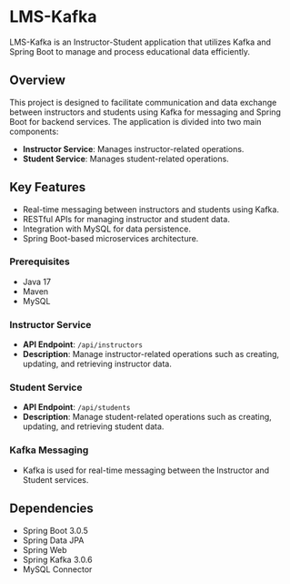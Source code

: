 # LMS-Kafka

LMS-Kafka is an Instructor-Student application that utilizes Kafka and Spring Boot to manage and process educational data efficiently.

## Overview

This project is designed to facilitate communication and data exchange between instructors and students using Kafka for messaging and Spring Boot for backend services. The application is divided into two main components:

- **Instructor Service**: Manages instructor-related operations.
- **Student Service**: Manages student-related operations.

## Key Features

- Real-time messaging between instructors and students using Kafka.
- RESTful APIs for managing instructor and student data.
- Integration with MySQL for data persistence.
- Spring Boot-based microservices architecture.


### Prerequisites

- Java 17
- Maven
- MySQL



### Instructor Service

- **API Endpoint**: `/api/instructors`
- **Description**: Manage instructor-related operations such as creating, updating, and retrieving instructor data.

### Student Service

- **API Endpoint**: `/api/students`
- **Description**: Manage student-related operations such as creating, updating, and retrieving student data.

### Kafka Messaging

- Kafka is used for real-time messaging between the Instructor and Student services.

## Dependencies

- Spring Boot 3.0.5
- Spring Data JPA
- Spring Web
- Spring Kafka 3.0.6
- MySQL Connector
